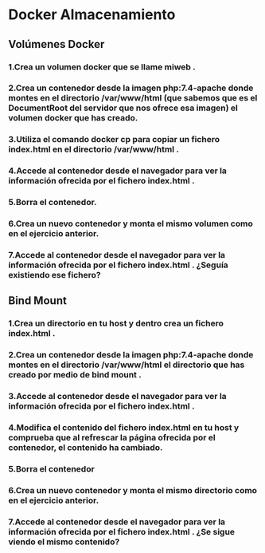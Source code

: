 # Docker Almacenamiento



## Volúmenes Docker

### 1.Crea un volumen docker que se llame miweb . 



### 2.Crea un contenedor desde la imagen php:7.4-apache donde montes en el directorio /var/www/html (que sabemos que es el DocumentRoot del servidor que nos ofrece esa imagen) el volumen docker que has creado. 



### 3.Utiliza el comando docker cp para copiar un fichero index.html en el directorio /var/www/html . 



### 4.Accede al contenedor desde el navegador para ver la información ofrecida por el fichero index.html . 



### 5.Borra el contenedor. 



### 6.Crea un nuevo contenedor y monta el mismo volumen como en el ejercicio anterior. 



### 7.Accede al contenedor desde el navegador para ver la información ofrecida por el fichero index.html . ¿Seguía existiendo ese fichero? 



## Bind Mount

### 1.Crea un directorio en tu host y dentro crea un fichero index.html . 



### 2.Crea un contenedor desde la imagen php:7.4-apache donde montes en el directorio /var/www/html el directorio que has creado por medio de bind mount . 



### 3.Accede al contenedor desde el navegador para ver la información ofrecida por el fichero index.html .

###  

### 4.Modifica el contenido del fichero index.html en tu host y comprueba que al refrescar la página ofrecida por el contenedor, el contenido ha cambiado. 



### 5.Borra el contenedor 



### 6.Crea un nuevo contenedor y monta el mismo directorio como en el ejercicio anterior. 



### 7.Accede al contenedor desde el navegador para ver la información ofrecida por el fichero index.html . ¿Se sigue viendo el mismo contenido?